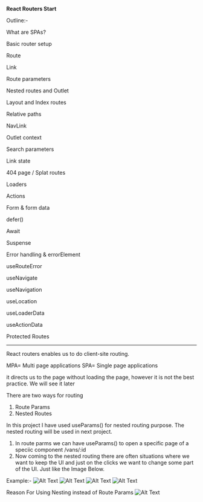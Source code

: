 **React Routers Start**

Outline:-

What are SPAs?

Basic router setup

Route

Link

Route parameters

Nested routes and Outlet

Layout and Index routes

Relative paths

NavLink

Outlet context

Search parameters

Link state

404 page / Splat routes

Loaders

Actions

Form & form data

defer()

Await

Suspense

Error handling & errorElement

useRouteError

useNavigate

useNavigation

useLocation

useLoaderData

useActionData

Protected Routes





----------------------------------------
React routers enables us to do client-site routing.

MPA= Multi page applications
SPA= Single page applications 

<Link> it directs us to the page without loading the page, however it is not the best practice. We will see it later

There are two ways for routing
1. Route Params
2. Nested Routes

In this project I have used useParams() for nested routing purpose. The nested routing will be used in next project.

1. In route parms we can have useParams() to open a specific page of a speciic component /vans/:id
2. Now coming to the nested routing there are often situations where we want to keep the UI and just on the clicks we want to change some part of the UI. Just like the Image Below.

Example:-
![Alt Text](/img-project/nestedUI1.png)
![Alt Text](/img-project/nestedUI2.png)
![Alt Text](/img-project/nestedUI3.png)
![Alt Text](/img-project/nestedUI4.png)


Reason For Using Nesting instead of Route Params
![Alt Text](/img-project/nesting1.png)




